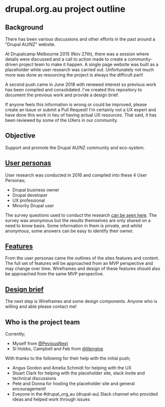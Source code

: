 # drupal.org.au project outline

## Background
There has been various discussions and other efforts in the past around a "Drupal AU/NZ" website. 

At Drupalcamp Melbourne 2015 (Nov 27th), there was  a session where details were discussed and a call to action made to create a community-driven project team to make it happen. 
A single page website was built as a placeholder while user research was carried out. Unfortunately not much more was done as resourcing the project is always the difficult part!

A second push came in June 2018 with renewed interest so previous work has been compiled and consolidated. I've created this repository to document the previous work and provide a design brief. 

If anyone feels this information is wrong or could be improved, please create an Issue or submit a Pull Request! I'm certainly not a UX expert and have done this work in lieu of having actual UX resources. That said, it has been reviewed by some of the UXers in our community.

## Objective
Support and promote the Drupal AU/NZ community and eco-system. 

## [User personas](https://github.com/rikki-iki/drupal-au/tree/master/user-personas/README.md)
User research was conducted in 2016 and compiled into these 4 User Personas;
- Drupal business owner
- Drupal developer
- UX professional
- Minority Drupal user

The survey questions used to conduct the research [can be seen here](https://github.com/rikki-iki/drupal-au/tree/master/user-personas/survey-questions.md). 
The survey was anonymous but the results themselves are only shared on a need to know basis. Some information in them is private, and whilst anonymous, some answers can be easy to identify their owner.

## [Features](https://github.com/rikki-iki/drupal-au/tree/master/features/README.md)
From the user personas came the outlines of the sites features and content. The full set of features will be approached from an MVP perspective and may change over time.
Wireframes and design of these features should also be approached from the same MVP perspective. 

## [Design brief](https://github.com/rikki-iki/drupal-au/tree/master/design-brief/README.md)
The next step is Wireframes and some design components. Anyone who is willing and able please contact me!

## Who is the project team
Currently;
- Myself from [@PeviousNext](http://previousnext.com.au)
- Si Hobbs, Campbell and Feb from [@lilengine](https://www.lilengine.co/)

With thanks to the following for their help with the initial push;
- Angus Gordon and Amelia Schmidt for helping with the UX
- Stuart Clark for helping with the placeholder site, slack invite and technical discussions 
- Pete and Donna for hosting the placeholder site and general encouragement!
- Eveyone in the #drupal_org_au (drupal-au) Slack channel who provided ideas and helped work through issues
